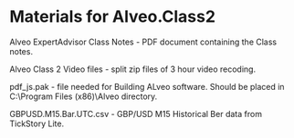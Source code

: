 # Materials for Alveo.Class2

Alveo ExpertAdvisor Class Notes - PDF document containing the Class notes.

Alveo Class 2 Video files - split zip files of 3 hour video recoding.

pdf_js.pak - file needed for Building ALveo software. Should be placed in C:\Program Files (x86)\Alveo directory.

GBPUSD.M15.Bar.UTC.csv - GBP/USD M15 Historical Ber data from TickStory Lite.
